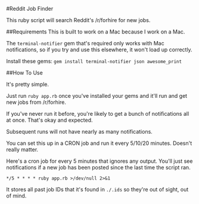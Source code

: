 #Reddit Job Finder

This ruby script will search Reddit's /r/forhire for new jobs.

##Requirements
This is built to work on a Mac because I work on a Mac.

The `terminal-notifier` gem that's required only works with Mac notifications, so if you try and use this elsewhere, it won't load up correctly.

Install these gems: `gem install terminal-notifier json awesome_print`

##How To Use

It's pretty simple.

Just run `ruby app.rb` once you've installed your gems and it'll run and get new jobs from /r/forhire.

If you've never run it before, you're likely to get a bunch of notifications all at once. That's okay and expected.

Subsequent runs will not have nearly as many notifications.

You can set this up in a CRON job and run it every 5/10/20 minutes. Doesn't really matter.

Here's a cron job for every 5 minutes that ignores any output. You'll just see notifications if a new job has been posted since the last time the script ran.

`*/5 * * * * ruby app.rb >/dev/null 2>&1`

It stores all past job IDs that it's found in `./.ids` so they're out of sight, out of mind.
